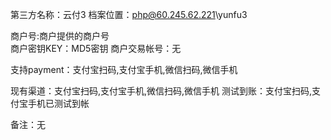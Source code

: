 第三方名称：云付3
档案位置：php@60.245.62.221\yunfu3
 
商户号:商户提供的商户号  
商户密钥KEY：MD5密钥
商户交易帐号：无
 
支持payment：支付宝扫码,支付宝手机,微信扫码,微信手机
 
现有渠道：支付宝扫码,支付宝手机,微信扫码,微信手机
测试到账：支付宝扫码,支付宝手机已测试到帐
 
备注：无
